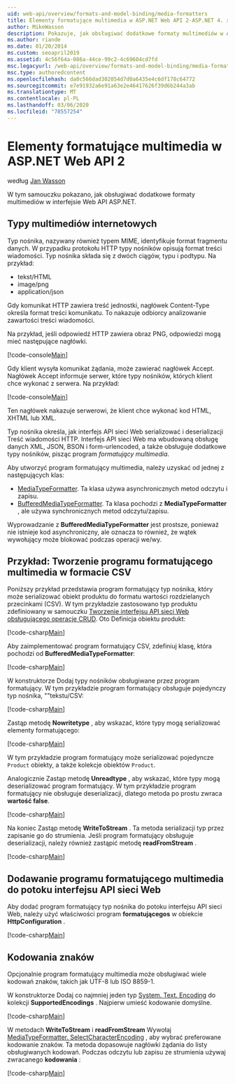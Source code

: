 ```yaml
---
uid: web-api/overview/formats-and-model-binding/media-formatters
title: Elementy formatujące multimedia w ASP.NET Web API 2-ASP.NET 4. x
author: MikeWasson
description: Pokazuje, jak obsługiwać dodatkowe formaty multimediów w ASP.NET Web API for ASP.NET 4. x.
ms.author: riande
ms.date: 01/20/2014
ms.custom: seoapril2019
ms.assetid: 4c56f64a-086a-44ce-99c2-4c69604cd7fd
msc.legacyurl: /web-api/overview/formats-and-model-binding/media-formatters
msc.type: authoredcontent
ms.openlocfilehash: da0c566dad302054d7d0a6435e4c6df178c64772
ms.sourcegitcommit: e7e91932a6e91a63e2e46417626f39d6b244a3ab
ms.translationtype: MT
ms.contentlocale: pl-PL
ms.lasthandoff: 03/06/2020
ms.locfileid: "78557254"
---
```

# <a name="media-formatters-in-aspnet-web-api-2"></a>Elementy formatujące multimedia w ASP.NET Web API 2

według [Jan Wasson](https://github.com/MikeWasson)

W tym samouczku pokazano, jak obsługiwać dodatkowe formaty multimediów w interfejsie Web API ASP.NET.

## <a name="internet-media-types"></a>Typy multimediów internetowych

Typ nośnika, nazywany również typem MIME, identyfikuje format fragmentu danych. W przypadku protokołu HTTP typy nośników opisują format treści wiadomości. Typ nośnika składa się z dwóch ciągów, typu i podtypu. Na przykład:

- tekst/HTML
- image/png
- application/json

Gdy komunikat HTTP zawiera treść jednostki, nagłówek Content-Type określa format treści komunikatu. To nakazuje odbiorcy analizowanie zawartości treści wiadomości.

Na przykład, jeśli odpowiedź HTTP zawiera obraz PNG, odpowiedzi mogą mieć następujące nagłówki.

[!code-console[Main](media-formatters/samples/sample1.cmd)]

Gdy klient wysyła komunikat żądania, może zawierać nagłówek Accept. Nagłówek Accept informuje serwer, które typy nośników, których klient chce wykonać z serwera. Na przykład:

[!code-console[Main](media-formatters/samples/sample2.cmd)]

Ten nagłówek nakazuje serwerowi, że klient chce wykonać kod HTML, XHTML lub XML.

Typ nośnika określa, jak interfejs API sieci Web serializować i deserializacji Treść wiadomości HTTP. Interfejs API sieci Web ma wbudowaną obsługę danych XML, JSON, BSON i form-urlencoded, a także obsługuje dodatkowe typy nośników, pisząc program *formatujący multimedia*.

Aby utworzyć program formatujący multimedia, należy uzyskać od jednej z następujących klas:

- [MediaTypeFormatter](https://msdn.microsoft.com/library/system.net.http.formatting.mediatypeformatter.aspx). Ta klasa używa asynchronicznych metod odczytu i zapisu.
- [BufferedMediaTypeFormatter](https://msdn.microsoft.com/library/system.net.http.formatting.bufferedmediatypeformatter.aspx). Ta klasa pochodzi z **MediaTypeFormatter** , ale używa synchronicznych metod odczytu/zapisu.

Wyprowadzanie z **BufferedMediaTypeFormatter** jest prostsze, ponieważ nie istnieje kod asynchroniczny, ale oznacza to również, że wątek wywołujący może blokować podczas operacji we/wy.

## <a name="example-creating-a-csv-media-formatter"></a>Przykład: Tworzenie programu formatującego multimedia w formacie CSV

Poniższy przykład przedstawia program formatujący typ nośnika, który może serializować obiekt produktu do formatu wartości rozdzielanych przecinkami (CSV). W tym przykładzie zastosowano typ produktu zdefiniowany w samouczku [Tworzenie interfejsu API sieci Web obsługującego operacje CRUD](../older-versions/creating-a-web-api-that-supports-crud-operations.md). Oto Definicja obiektu produkt:

[!code-csharp[Main](media-formatters/samples/sample3.cs)]

Aby zaimplementować program formatujący CSV, zdefiniuj klasę, która pochodzi od **BufferedMediaTypeFormatter**:

[!code-csharp[Main](media-formatters/samples/sample4.cs)]

W konstruktorze Dodaj typy nośników obsługiwane przez program formatujący. W tym przykładzie program formatujący obsługuje pojedynczy typ nośnika, &quot;&quot;tekstu/CSV:

[!code-csharp[Main](media-formatters/samples/sample5.cs)]

Zastąp metodę **Nowritetype** , aby wskazać, które typy mogą serializować elementy formatującego:

[!code-csharp[Main](media-formatters/samples/sample6.cs)]

W tym przykładzie program formatujący może serializować pojedyncze `Product` obiekty, a także kolekcje obiektów `Product`.

Analogicznie Zastąp metodę **Unreadtype** , aby wskazać, które typy mogą deserializować program formatujący. W tym przykładzie program formatujący nie obsługuje deserializacji, dlatego metoda po prostu zwraca **wartość false**.

[!code-csharp[Main](media-formatters/samples/sample7.cs)]

Na koniec Zastąp metodę **WriteToStream** . Ta metoda serializacji typ przez zapisanie go do strumienia. Jeśli program formatujący obsługuje deserializacji, należy również zastąpić metodę **readFromStream** .

[!code-csharp[Main](media-formatters/samples/sample8.cs)]

## <a name="adding-a-media-formatter-to-the-web-api-pipeline"></a>Dodawanie programu formatującego multimedia do potoku interfejsu API sieci Web

Aby dodać program formatujący typ nośnika do potoku interfejsu API sieci Web, należy użyć właściwości program **formatującegos** w obiekcie **HttpConfiguration** .

[!code-csharp[Main](media-formatters/samples/sample9.cs)]

## <a name="character-encodings"></a>Kodowania znaków

Opcjonalnie program formatujący multimedia może obsługiwać wiele kodowań znaków, takich jak UTF-8 lub ISO 8859-1.

W konstruktorze Dodaj co najmniej jeden typ [System. Text. Encoding](https://msdn.microsoft.com/library/system.text.encoding.aspx) do kolekcji **SupportedEncodings** . Najpierw umieść kodowanie domyślne.

[!code-csharp[Main](media-formatters/samples/sample10.cs?highlight=6-7)]

W metodach **WriteToStream** i **readFromStream** Wywołaj [MediaTypeFormatter. SelectCharacterEncoding](https://msdn.microsoft.com/library/hh969054.aspx) , aby wybrać preferowane kodowanie znaków. Ta metoda dopasowuje nagłówki żądania do listy obsługiwanych kodowań. Podczas odczytu lub zapisu ze strumienia używaj zwracanego **kodowania** :

[!code-csharp[Main](media-formatters/samples/sample11.cs?highlight=3,5)]
